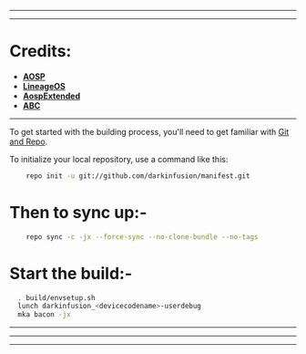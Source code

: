 -----------------------------------------------------------------------------


-----------------------------------------------------------------------------
Credits:
=======
 * [**AOSP**](https://android.googlesource.com)
 * [**LineageOS**](https://github.com/LineageOS)
 * [**AospExtended**](https://github.com/AospExtended)
 * [**ABC**](https://github.com/ezio84?tab=repositories)

-----------------------------------------------------------------------------

To get started with the building process, you'll need to get familiar with [Git and Repo](http://source.android.com/source/using-repo.html).

To initialize your local repository, use a command like this:

```bash
    repo init -u git://github.com/darkinfusion/manifest.git 
```

Then to sync up:-
================

```bash
    repo sync -c -jx --force-sync --no-clone-bundle --no-tags
```

Start the build:-
=================

```bash
  . build/envsetup.sh
  lunch darkinfusion_<devicecodename>-userdebug
  mka bacon -jx
```
-----------------------------------------------------------------------------



----------------------------------------------------------------------------



---------------------------------------------------------------------------------

